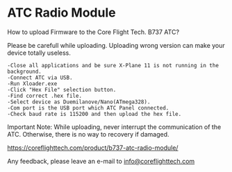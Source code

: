 # ATC Radio Module

How to upload Firmware to the Core Flight Tech. B737 ATC?

Please be carefull while uploading. 
Uploading wrong version can make your device totally useless.

	-Close all applications and be sure X-Plane 11 is not running in the background. 
	-Connect ATC via USB. 
	-Run Xloader.exe 
	-Click "Hex File" selection button. 
	-Find correct .hex file.
	-Select device as Duemilanove/Nano(ATmega328).
	-Com port is the USB port which ATC Panel connected. 
	-Check baud rate is 115200 and then upload the hex file. 
	
Important Note: While uploading, never interrupt the communication of the ATC. Otherwise, there is no way to recovery if damaged.

https://coreflighttech.com/product/b737-atc-radio-module/

Any feedback, please leave an e-mail to info@coreflighttech.com

